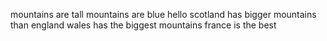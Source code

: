 mountains are tall
mountains are blue
hello
scotland has bigger mountains than england
wales has the biggest mountains
france is the best

